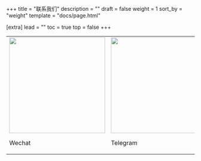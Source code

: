 +++
title = "联系我们"
description = ""
draft = false
weight = 1
sort_by = "weight"
template = "docs/page.html"

[extra]
lead = ""
toc = true
top = false
+++

<table>
  <tr>
    <td>
      <img width="256" src="https://static.proxyxai.com/WechatProxyXAI.jpg" />
      <p>Wechat</p>
    </td>
    <td>
      <img width="256" src="https://static.proxyxai.com/t_proxyxai.jpg" />
      <p>Telegram</p>
    </td>
    <td>
      <img width="256" src="https://static.proxyxai.com/PaymentProxyXAI.jpg" />
      <p>Wechat Payment</p>
    </td>
  </tr>
</table>
